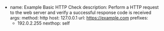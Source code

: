   - name: Example Basic HTTP Check
    description: Perform a HTTP request to the web server and verify a successful response code is received
    args:
      method: http
      host: 127.0.0.1
      url: https://example.com
    prefixes:
      - 192.0.2.255
    nexthop: self
